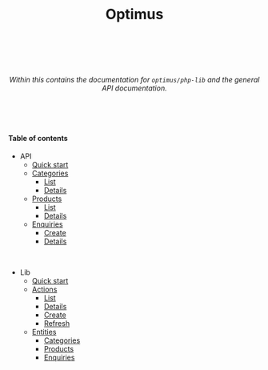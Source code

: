 <h1 align="center">
  <br />
  <br />
  Optimus
  <br />
  <br />
  <br />
</h1>

<h6 align="center">
  <br />
  Within this contains the documentation for <code>optimus/php-lib</code> and the general API documentation.
  <br />
  <br />
  <br />
  <br />
</h6>

#### Table of contents

* API
  * [Quick start](./docs/api/quick-start.md)
  * [Categories](./docs/api/categories.md)
    * [List](./docs/api/categories/list.md)
    * [Details](./docs/api/categories/details.md)
  * [Products](./docs/api/products.md)
    * [List](./docs/api/products/list.md)
    * [Details](./docs/api/products/details.md)
  * [Enquiries](./docs/api/enquiries.md)
    * [Create](./docs/api/enquiries/create.md)
    * [Details](./docs/api/enquiries/details.md)

<br />

* Lib
  * [Quick start](./docs/lib/quick-start.md)
  * [Actions](./docs/lib/actions.md)
    * [List](./docs/lib/actions/list.md)
    * [Details](./docs/lib/actions/details.md)
    * [Create](./docs/lib/actions/create.md)
    * [Refresh](./docs/lib/actions/refresh.md)
  * [Entities](./docs/lib/entities.md)
    * [Categories](./docs/lib/entities/categories.md)
    * [Products](./docs/lib/entities/products.md)
    * [Enquiries](./docs/lib/entities/enquiries.md)

<br />
<br />
